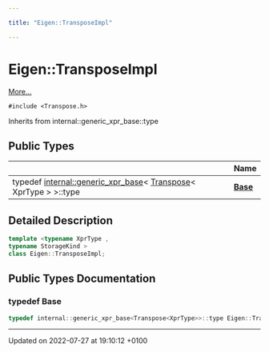 ```yaml
---

title: "Eigen::TransposeImpl"

---
```


# Eigen::TransposeImpl



 [More...](#detailed-description)


`#include <Transpose.h>`

Inherits from internal::generic_xpr_base::type

## Public Types

|                | Name           |
| -------------- | -------------- |
| typedef <a href="http://example.org/classes/structeigen_1_1internal_1_1generic__xpr__base/">internal::generic_xpr_base</a>< <a href="http://example.org/classes/classeigen_1_1transpose/">Transpose</a>< XprType > >::type | **[Base](http://example.org/classes/classeigen_1_1transposeimpl/#typedef-base)**  |

## Detailed Description

```cpp
template <typename XprType ,
typename StorageKind >
class Eigen::TransposeImpl;
```

## Public Types Documentation

### typedef Base

```cpp
typedef internal::generic_xpr_base<Transpose<XprType>>::type Eigen::TransposeImpl< XprType, StorageKind >::Base;
```


-------------------------------

Updated on 2022-07-27 at 19:10:12 +0100